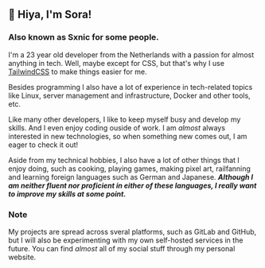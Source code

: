 ## 👋 Hiya, I'm Sora!

### Also known as Sxnic for some people.

I'm a 23 year old developer from the Netherlands with a passion for almost anything in tech. Well, maybe except for CSS, but that's why I use [TailwindCSS](https://tailwindcss.com) to make things easier for me.

Besides programming I also have a lot of experience in tech-related topics like Linux, server management and infrastructure, Docker and other tools, etc.

Like many other developers, I like to keep myself busy and develop my skills. And I even enjoy coding ouside of work. I am _almost_ always interested in new technologies, so when something new comes out, I am eager to check it out!

Aside from my technical hobbies, I also have a lot of other things that I enjoy doing, such as cooking, playing games, making pixel art, railfanning and learning foreign languages such as German and Japanese. **_Although I am neither fluent nor proficient in either of these languages, I really want to improve my skills at some point._**

### **Note**

My projects are spread across sveral platforms, such as GitLab and GitHub, but I will also be experimenting with my own self-hosted services in the future. You can find _almost_ all of my social stuff through my personal website.
